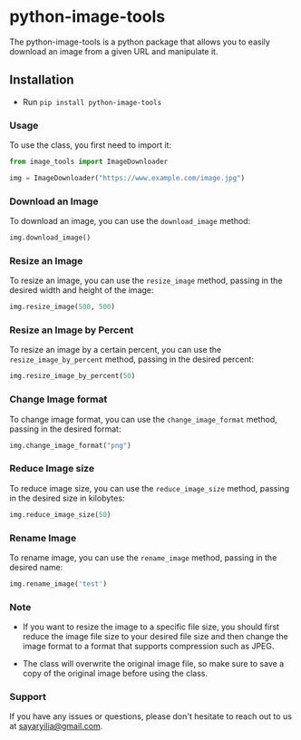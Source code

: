 # python-image-tools
The python-image-tools is a python package that allows you to easily download an image from a given URL and manipulate it.

## Installation
- Run `pip install python-image-tools`

### Usage
To use the class, you first need to import it:

```python
from image_tools import ImageDownloader

img = ImageDownloader("https://www.example.com/image.jpg")
```
### Download an Image
To download an image, you can use the `download_image` method:
```python
img.download_image()
```

### Resize an Image
To resize an image, you can use the `resize_image` method, passing in the desired width and height of the image:
```python
img.resize_image(500, 500)
```

### Resize an Image by Percent
To resize an image by a certain percent, you can use the `resize_image_by_percent` method, passing in the desired percent:
```python
img.resize_image_by_percent(50)
```

### Change Image format
To change image format, you can use the `change_image_format` method, passing in the desired format:
```python
img.change_image_format("png")
```

### Reduce Image size
To reduce image size, you can use the `reduce_image_size` method, passing in the desired size in kilobytes:
```python
img.reduce_image_size(50)
```

### Rename Image
To rename image, you can use the `rename_image` method, passing in the desired name:
```python
img.rename_image('test')
```
### Note
- If you want to resize the image to a specific file size, you should first reduce the image file size to your desired file size and then change the image format to a format that supports compression such as JPEG.

- The class will overwrite the original image file, so make sure to save a copy of the original image before using the class.

### Support
If you have any issues or questions, please don't hesitate to reach out to us at sayaryilia@gmail.com.
